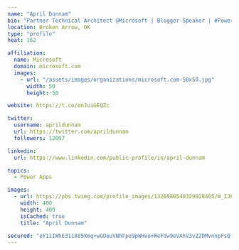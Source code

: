 ```yaml
---
name: "April Dunnam"
bio: "Partner Technical Architect @Microsoft | Blogger-Speaker | #PowerApps, #PowerAutomate, #Office365, #SharePoint | #WIT | #Karaoke Queen"
location: Broken Arrow, OK
type: "profile"
heat: 162

affiliation:
  name: Microsoft
  domain: microsoft.com
  images:
    - url: "/assets/images/organizations/microsoft.com-50x50.jpg"
      width: 50
      height: 50

website: https://t.co/enJuiGEQZc

twitter:
  username: aprildunnam
  url: https://twitter.com/aprildunnam
  followers: 12097

linkedin:
  url: https://www.linkedin.com/public-profile/in/april-dunnam

topics:
  - Power Apps

images:
  - url: https://pbs.twimg.com/profile_images/1326986540329918465/W_IJ6Ih2_400x400.jpg
    width: 400
    height: 400
    isCached: true
    title: "April Dunnam"

secured: "eY1iIWhE311885Xmq+wGOouVNhFpo9pWHvo+ReFdw9eVAhV3vZ2DMvnnpFsQf+Ut7fc/fYgq/f1IKNCrwM/hUVRjgydL/Tq+uPawhpjn1Cwor3iviZjg7xdDamoHR9yN9yb5whVS9jSObYwHdwvYXIdBNnNgAQxy8W1ZOnQbm9FdDtQvaHWHPrbBDOyiuzPFl3VH2AGSjBi9E3nuM66ifi21OdRASrmHw6oV/C5iOqPA9+7N4FnWJDtjlIggfI3ZAiMvNPoljx1feCI7ai8NizJO0m+Et3q6Ugew61HoXBYUuvnFDEQERz3FgHuEJKfmmz+nMo2XzxnMQiuvtmZzXDwLR0s5nvpncoHuoajO/HKsxH31Zcgt/km1sjLVuEyyIY7Q98kRZD5QkGVuWBFn+ijYOgCuKJdPAiCLOw1iaZs=;Y5nE/dU+ke5EW7X3RFDJyg=="
---
```


